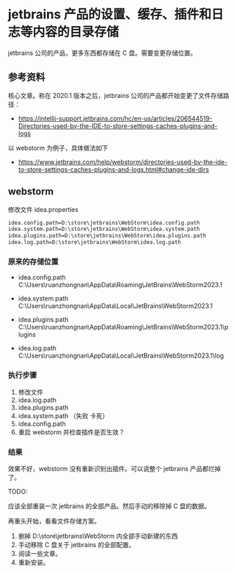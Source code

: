 # jetbrains 产品的设置、缓存、插件和日志等内容的目录存储

jetbrains 公司的产品，更多东西都存储在 C 盘。需要变更存储位置。

## 参考资料

核心文章。称在 2020.1 版本之后，jetbrains 公司的产品都开始变更了文件存储路径：

- https://intellij-support.jetbrains.com/hc/en-us/articles/206544519-Directories-used-by-the-IDE-to-store-settings-caches-plugins-and-logs

以 webstorm 为例子，具体做法如下

- https://www.jetbrains.com/help/webstorm/directories-used-by-the-ide-to-store-settings-caches-plugins-and-logs.html#change-ide-dirs

## webstorm

修改文件 idea.properties

```txt
idea.config.path=D:\store\jetbrains\WebStorm\idea.config.path
idea.system.path=D:\store\jetbrains\WebStorm\idea.system.path
idea.plugins.path=D:\store\jetbrains\WebStorm\idea.plugins.path
idea.log.path=D:\store\jetbrains\WebStorm\idea.log.path
```

### 原来的存储位置

- idea.config.path
  C:\Users\ruanzhongnan\AppData\Roaming\JetBrains\WebStorm2023.1

- idea.system.path
  C:\Users\ruanzhongnan\AppData\Local\JetBrains\WebStorm2023.1

- idea.plugins.path
  C:\Users\ruanzhongnan\AppData\Roaming\JetBrains\WebStorm2023.1\plugins

- idea.log.path
  C:\Users\ruanzhongnan\AppData\Local\JetBrains\WebStorm2023.1\log

### 执行步骤

1. 修改文件
2. idea.log.path
3. idea.plugins.path
4. idea.system.path （失败 卡死）
5. idea.config.path
6. 重启 webstorm 并检查插件是否生效？

### 结果

效果不好，webstorm 没有重新识别出插件。可以说整个 jetbrains 产品都烂掉了。

TODO:

应该全部重装一次 jetbrains 的全部产品。然后手动的移除掉 C 盘的数据。

再重头开始，看看文件存储方案。

1. 删掉 D:\store\jetbrains\WebStorm 内全部手动新建的东西
2. 手动移除 C 盘关于 jetbrains 的全部配置。
3. 阅读一些文章。
4. 重新安装。
